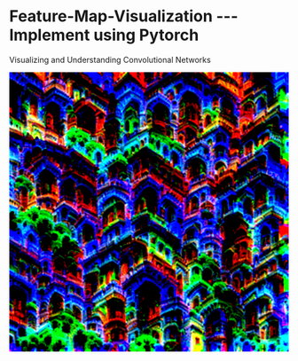 # Feature-Map-Visualization --- Implement using Pytorch
Visualizing and Understanding Convolutional Networks

![A feature map of interest in building structure](./feature%20map.png)
